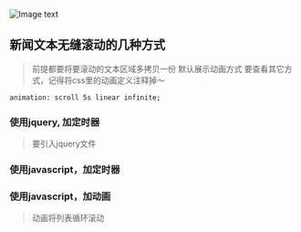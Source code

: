 

![Image text](https://github.com/yangmei123/textScroll/blob/master/demo.gif)

## 新闻文本无缝滚动的几种方式
> 前提都要将要滚动的文本区域多拷贝一份
> 默认展示动画方式
> 要查看其它方式，记得将css里的动画定义注释掉～

```
animation: scroll 5s linear infinite;
```


### 使用jquery, 加定时器
> 要引入jquery文件

### 使用javascript，加定时器

### 使用javascript，加动画 
> 动画将列表循环滚动



